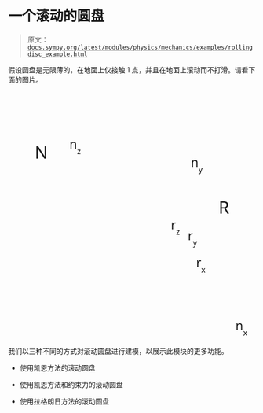 # 一个滚动的圆盘

> 原文：[`docs.sympy.org/latest/modules/physics/mechanics/examples/rollingdisc_example.html`](https://docs.sympy.org/latest/modules/physics/mechanics/examples/rollingdisc_example.html)

假设圆盘是无限薄的，在地面上仅接触 1 点，并且在地面上滚动而不打滑。请看下面的图片。

<svg class="align-center" width="550" height="550" id="svg2" version="1.1" inkscape:version="0.48.1 r9760" sodipodi:docname="New document 1.2011_08_15_20_28_13.0.svg"><metadata id="metadata7"><rdf><work rdf:about=""><format>image/svg+xml</format></work></rdf></metadata> <g inkscape:label="Layer 1" inkscape:groupmode="layer" id="layer1" transform="translate(0,-502.36218)"><text xml:space="preserve" style="font-size:15px;font-style:normal;font-weight:normal;line-height:125%;letter-spacing:0px;word-spacing:0px;fill:CurrentColor;fill-opacity:1;stroke:none;font-family:Sans" x="428.85852" y="249.3569" id="text3053" sodipodi:linespacing="125%" transform="translate(0,502.36218)"><tspan sodipodi:role="line" id="tspan3055" x="428.85852" y="249.3569" style="font-size:35px">R</tspan></text> <text xml:space="preserve" style="font-size:15px;font-style:normal;font-weight:normal;line-height:125%;letter-spacing:0px;word-spacing:0px;fill:CurrentColor;fill-opacity:1;stroke:none;font-family:Sans" x="53.938908" y="137.05788" id="text3057" sodipodi:linespacing="125%" transform="translate(0,502.36218)"><tspan sodipodi:role="line" id="tspan3059" x="53.938908" y="137.05788" style="font-size:35px">N</tspan></text> <text xml:space="preserve" style="font-size:25px;font-style:normal;font-weight:normal;line-height:125%;letter-spacing:0px;word-spacing:0px;fill:CurrentColor;fill-opacity:1;stroke:none;font-family:Sans" x="124.67846" y="116.72026" id="text3061" sodipodi:linespacing="125%" transform="translate(0,502.36218)"><tspan sodipodi:role="line" id="tspan3063" x="124.67846" y="116.72026">n<tspan style="font-size:65%;baseline-shift:sub" id="tspan3067">z</tspan></tspan></text> <text xml:space="preserve" style="font-size:25px;font-style:normal;font-weight:normal;line-height:125%;letter-spacing:0px;word-spacing:0px;fill:CurrentColor;fill-opacity:1;stroke:none;font-family:Sans" x="463.34406" y="486.33441" id="text3069" sodipodi:linespacing="125%" transform="translate(0,502.36218)"><tspan sodipodi:role="line" id="tspan3071" x="463.34406" y="486.33441">n<tspan style="font-size:65%;baseline-shift:sub" id="tspan3073">x</tspan></tspan></text> <text xml:space="preserve" style="font-size:25px;font-style:normal;font-weight:normal;line-height:125%;letter-spacing:0px;word-spacing:0px;fill:CurrentColor;fill-opacity:1;stroke:none;font-family:Sans" x="372.26688" y="153.85852" id="text3075" sodipodi:linespacing="125%" transform="translate(0,502.36218)"><tspan sodipodi:role="line" id="tspan3077" x="372.26688" y="153.85852">n<tspan style="font-size:65%;baseline-shift:sub" id="tspan3079">y</tspan></tspan></text> <text xml:space="preserve" style="font-size:25px;font-style:normal;font-weight:normal;line-height:125%;letter-spacing:0px;word-spacing:0px;fill:CurrentColor;fill-opacity:1;stroke:none;font-family:Sans" x="382.87781" y="358.11896" id="text3081" sodipodi:linespacing="125%" transform="translate(0,502.36218)"><tspan sodipodi:role="line" id="tspan3083" x="382.87781" y="358.11896">r<tspan style="font-size:65%;baseline-shift:sub" id="tspan3085">x</tspan></tspan></text> <text xml:space="preserve" style="font-size:25px;font-style:normal;font-weight:normal;line-height:125%;letter-spacing:0px;word-spacing:0px;fill:CurrentColor;fill-opacity:1;stroke:none;font-family:Sans" x="366.07718" y="303.29581" id="text3087" sodipodi:linespacing="125%" transform="translate(0,502.36218)"><tspan sodipodi:role="line" id="tspan3089" x="366.07718" y="303.29581">r<tspan style="font-size:65%;baseline-shift:sub" id="tspan3091">y</tspan></tspan></text> <text xml:space="preserve" style="font-size:25px;font-style:normal;font-weight:normal;line-height:125%;letter-spacing:0px;word-spacing:0px;fill:CurrentColor;fill-opacity:1;stroke:none;font-family:Sans" x="331.59164" y="281.1897" id="text3093" sodipodi:linespacing="125%" transform="translate(0,502.36218)"><tspan sodipodi:role="line" id="tspan3095" x="331.59164" y="281.1897">r<tspan style="font-size:65%;baseline-shift:sub" id="tspan3097">z</tspan></tspan></text></g></svg>

我们以三种不同的方式对滚动圆盘进行建模，以展示此模块的更多功能。

+   使用凯恩方法的滚动圆盘

+   使用凯恩方法和约束力的滚动圆盘

+   使用拉格朗日方法的滚动圆盘
